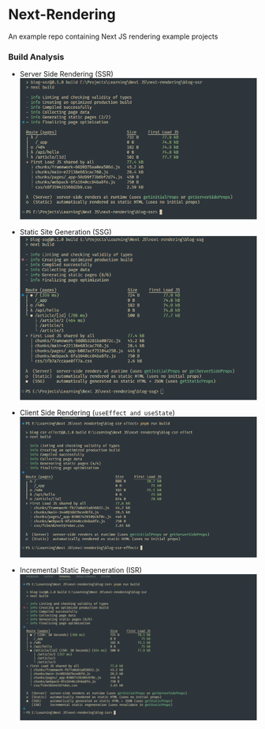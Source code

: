 # Next-Rendering

An example repo containing Next JS rendering example projects

### Build Analysis

- Server Side Rendering (SSR)
  ![ssr-build](images/blog-ssr-build-inspect.PNG)

- Static Site Generation (SSG)
  ![ssg-build](images/blog-ssg-build-inspect.PNG)

- Client Side Rendering (`useEffect and useState`)
  ![csr-effect-build](images/blog-csr-effect-build-inspect.PNG)

- Incremental Static Regeneration (ISR)
  ![isr-build](images/blog-isr-build-inspect.PNG)
